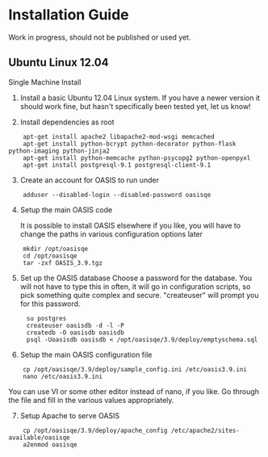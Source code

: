 
Installation Guide
==================

Work in progress, should not be published or used yet.


Ubuntu Linux 12.04
------------------

Single Machine Install


1. Install a basic Ubuntu 12.04 Linux system.
   If you have a newer version it should work fine, but hasn't specifically been tested yet, let us know!


2. Install dependencies
   as root
```
    apt-get install apache2 libapache2-mod-wsgi memcached
    apt-get install python-bcrypt python-decorator python-flask python-imaging python-jinja2
    apt-get install python-memcache python-psycopg2 python-openpyxl
    apt-get install postgresql-9.1 postgresql-client-9.1
```

3. Create an account for OASIS to run under
```
    adduser --disabled-login --disabled-password oasisqe
```

4. Setup the main OASIS code

   It is possible to install OASIS elsewhere if you like, you will have to change the paths in various configuration
   options later
```
    mkdir /opt/oasisqe
    cd /opt/oasisqe
    tar -zxf OASIS_3.9.tgz
```

5. Set up the OASIS database
    Choose a password for the database. You will not have to type this in often, it will go in configuration
    scripts, so pick something quite complex and secure. "createuser" will prompt you for this password.
```
     su postgres
     createuser oasisdb -d -l -P
     createdb -O oasisdb oasisdb
     psql -Uoasisdb oasisdb < /opt/oasisqe/3.9/deploy/emptyschema.sql
```
6. Setup the main OASIS configuration file
```
    cp /opt/oasisqe/3.9/deploy/sample_config.ini /etc/oasis3.9.ini
    nano /etc/oasis3.9.ini
```
You can use VI or some other editor instead of nano, if you like. Go through the file and fill in the various
values appropriately.

7. Setup Apache to serve OASIS

```
    cp /opt/oasisqe/3.9/deploy/apache_config /etc/apache2/sites-available/oasisqe
    a2enmod oasisqe
```

